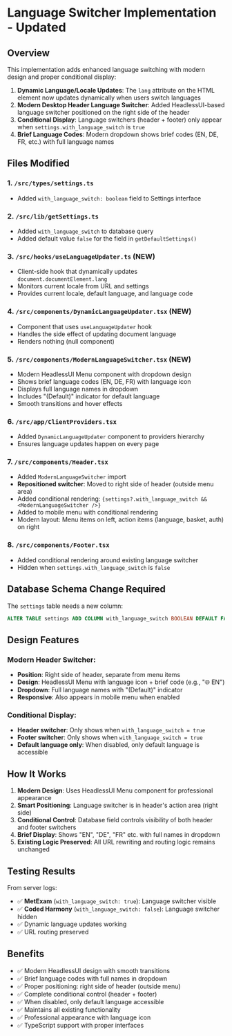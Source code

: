 # Language Switcher Implementation - Updated

## Overview
This implementation adds enhanced language switching with modern design and proper conditional display:

1. **Dynamic Language/Locale Updates**: The `lang` attribute on the HTML element now updates dynamically when users switch languages
2. **Modern Desktop Header Language Switcher**: Added HeadlessUI-based language switcher positioned on the right side of the header
3. **Conditional Display**: Language switchers (header + footer) only appear when `settings.with_language_switch` is `true`
4. **Brief Language Codes**: Modern dropdown shows brief codes (EN, DE, FR, etc.) with full language names

## Files Modified

### 1. `/src/types/settings.ts`
- Added `with_language_switch: boolean` field to Settings interface

### 2. `/src/lib/getSettings.ts`
- Added `with_language_switch` to database query
- Added default value `false` for the field in `getDefaultSettings()`

### 3. `/src/hooks/useLanguageUpdater.ts` (NEW)
- Client-side hook that dynamically updates `document.documentElement.lang`
- Monitors current locale from URL and settings
- Provides current locale, default language, and language code

### 4. `/src/components/DynamicLanguageUpdater.tsx` (NEW)
- Component that uses `useLanguageUpdater` hook
- Handles the side effect of updating document language
- Renders nothing (null component)

### 5. `/src/components/ModernLanguageSwitcher.tsx` (NEW)
- Modern HeadlessUI Menu component with dropdown design
- Shows brief language codes (EN, DE, FR) with language icon
- Displays full language names in dropdown
- Includes "(Default)" indicator for default language
- Smooth transitions and hover effects

### 6. `/src/app/ClientProviders.tsx`
- Added `DynamicLanguageUpdater` component to providers hierarchy
- Ensures language updates happen on every page

### 7. `/src/components/Header.tsx`
- Added `ModernLanguageSwitcher` import
- **Repositioned switcher**: Moved to right side of header (outside menu area)
- Added conditional rendering: `{settings?.with_language_switch && <ModernLanguageSwitcher />}`
- Added to mobile menu with conditional rendering
- Modern layout: Menu items on left, action items (language, basket, auth) on right

### 8. `/src/components/Footer.tsx`
- Added conditional rendering around existing language switcher
- Hidden when `settings.with_language_switch` is `false`

## Database Schema Change Required

The `settings` table needs a new column:

```sql
ALTER TABLE settings ADD COLUMN with_language_switch BOOLEAN DEFAULT FALSE;
```

## Design Features

### Modern Header Switcher:
- **Position**: Right side of header, separate from menu items
- **Design**: HeadlessUI Menu with language icon + brief code (e.g., "🌐 EN")
- **Dropdown**: Full language names with "(Default)" indicator
- **Responsive**: Also appears in mobile menu when enabled

### Conditional Display:
- **Header switcher**: Only shows when `with_language_switch = true`
- **Footer switcher**: Only shows when `with_language_switch = true`
- **Default language only**: When disabled, only default language is accessible

## How It Works

1. **Modern Design**: Uses HeadlessUI Menu component for professional appearance
2. **Smart Positioning**: Language switcher is in header's action area (right side)
3. **Conditional Control**: Database field controls visibility of both header and footer switchers
4. **Brief Display**: Shows "EN", "DE", "FR" etc. with full names in dropdown
5. **Existing Logic Preserved**: All URL rewriting and routing logic remains unchanged

## Testing Results

From server logs:
- ✅ **MetExam** (`with_language_switch: true`): Language switcher visible
- ✅ **Coded Harmony** (`with_language_switch: false`): Language switcher hidden
- ✅ Dynamic language updates working
- ✅ URL routing preserved

## Benefits

- ✅ Modern HeadlessUI design with smooth transitions
- ✅ Brief language codes with full names in dropdown  
- ✅ Proper positioning: right side of header (outside menu)
- ✅ Complete conditional control (header + footer)
- ✅ When disabled, only default language accessible
- ✅ Maintains all existing functionality
- ✅ Professional appearance with language icon
- ✅ TypeScript support with proper interfaces
